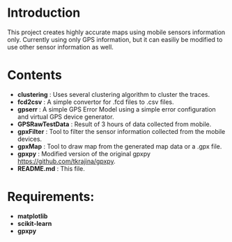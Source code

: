 # Introduction

This project creates highly accurate maps using mobile sensors information only. Currently using only GPS information, but it can easiliy be modified to use other sensor information as well.

# Contents
* **clustering** : Uses several clustering algorithm to cluster the traces.
* **fcd2csv** : A simple convertor for .fcd files to .csv files.
* **gpserr** : A simple GPS Error Model using a simple error configuration and virtual GPS device generator.
* **GPSRawTestData** : Result of 3 hours of data collected from mobile.
* **gpxFilter** : Tool to filter the sensor information collected from the mobile devices.
* **gpxMap** : Tool to draw map from the generated map data or a .gpx file.
* **gpxpy** : Modified version of the original gpxpy https://github.com/tkrajina/gpxpy.
* **README.md** : This file.

# Requirements:
* **matplotlib**
* **scikit-learn**
* **gpxpy**